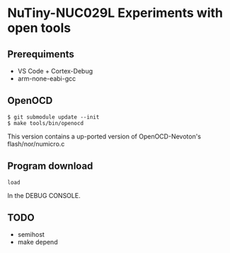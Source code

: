 # NuTiny-NUC029L Experiments with open tools
## Prerequiments
- VS Code + Cortex-Debug
- arm-none-eabi-gcc

## OpenOCD
```
$ git submodule update --init
$ make tools/bin/openocd
```

This version contains a up-ported version of OpenOCD-Nevoton's flash/nor/numicro.c

## Program download
```
load
```
In the DEBUG CONSOLE.

## TODO
- semihost
- make depend